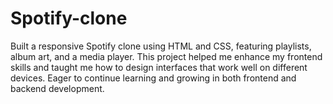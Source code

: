 # Spotify-clone
Built a responsive Spotify clone using HTML and CSS, featuring playlists, album art, and a media player. This project helped me enhance my frontend skills and taught me how to design interfaces that work well on different devices. Eager to continue learning and growing in both frontend and backend development.

